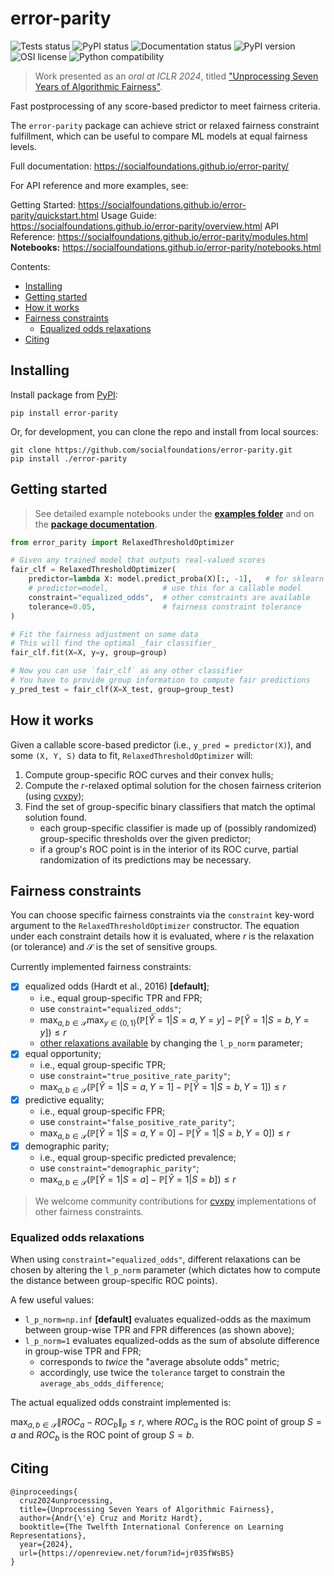 # error-parity    <!-- omit in toc -->

![Tests status](https://github.com/socialfoundations/error-parity/actions/workflows/python-tests.yml/badge.svg?branch=main)
![PyPI status](https://github.com/socialfoundations/error-parity/actions/workflows/python-publish.yml/badge.svg)
![Documentation status](https://github.com/socialfoundations/error-parity/actions/workflows/python-docs.yml/badge.svg?branch=main)
![PyPI version](https://badgen.net/pypi/v/error-parity)
![OSI license](https://badgen.net/pypi/license/error-parity)
![Python compatibility](https://badgen.net/pypi/python/error-parity)
<!-- ![PyPI version](https://img.shields.io/pypi/v/error-parity) -->
<!-- ![OSI license](https://img.shields.io/pypi/l/error-parity) -->
<!-- ![Compatible python versions](https://img.shields.io/pypi/pyversions/error-parity) -->

> Work presented as an _oral at ICLR 2024_, titled ["Unprocessing Seven Years of Algorithmic Fairness"](https://openreview.net/forum?id=jr03SfWsBS).


Fast postprocessing of any score-based predictor to meet fairness criteria.

The `error-parity` package can achieve strict or relaxed fairness constraint fulfillment,
which can be useful to compare ML models at equal fairness levels.

Full documentation: https://socialfoundations.github.io/error-parity/

For API reference and more examples, see:

Getting Started: https://socialfoundations.github.io/error-parity/quickstart.html
Usage Guide: https://socialfoundations.github.io/error-parity/overview.html
API Reference: https://socialfoundations.github.io/error-parity/modules.html
**Notebooks:** https://socialfoundations.github.io/error-parity/notebooks.html

Contents:
- [Installing](#installing)
- [Getting started](#getting-started)
- [How it works](#how-it-works)
- [Fairness constraints](#fairness-constraints)
  - [Equalized odds relaxations](#equalized-odds-relaxations)
- [Citing](#citing)


## Installing

Install package from [PyPI](https://pypi.org/project/error-parity/):
```
pip install error-parity
```

Or, for development, you can clone the repo and install from local sources:
```
git clone https://github.com/socialfoundations/error-parity.git
pip install ./error-parity
```


## Getting started

> See detailed example notebooks under the [**examples folder**](./examples/)
> and on the [**package documentation**](https://socialfoundations.github.io/error-parity/notebooks.html).

```py
from error_parity import RelaxedThresholdOptimizer

# Given any trained model that outputs real-valued scores
fair_clf = RelaxedThresholdOptimizer(
    predictor=lambda X: model.predict_proba(X)[:, -1],   # for sklearn API
    # predictor=model,            # use this for a callable model
    constraint="equalized_odds",  # other constraints are available
    tolerance=0.05,               # fairness constraint tolerance
)

# Fit the fairness adjustment on some data
# This will find the optimal _fair classifier_
fair_clf.fit(X=X, y=y, group=group)

# Now you can use `fair_clf` as any other classifier
# You have to provide group information to compute fair predictions
y_pred_test = fair_clf(X=X_test, group=group_test)
```


## How it works

Given a callable score-based predictor (i.e., `y_pred = predictor(X)`), and some `(X, Y, S)` data to fit, `RelaxedThresholdOptimizer` will:
1. Compute group-specific ROC curves and their convex hulls;
2. Compute the $r$-relaxed optimal solution for the chosen fairness criterion (using [cvxpy](https://www.cvxpy.org));
3. Find the set of group-specific binary classifiers that match the optimal solution found.
    - each group-specific classifier is made up of (possibly randomized) group-specific thresholds over the given predictor;
    - if a group's ROC point is in the interior of its ROC curve, partial randomization of its predictions may be necessary.


## Fairness constraints

You can choose specific fairness constraints via the `constraint` key-word argument to
the `RelaxedThresholdOptimizer` constructor.
The equation under each constraint details how it is evaluated, where $r$ is the
relaxation (or tolerance) and $\mathcal{S}$ is the set of sensitive groups.

Currently implemented fairness constraints:
- [x] equalized odds (Hardt et al., 2016) **[default]**;
  - i.e., equal group-specific TPR and FPR;
  - use `constraint="equalized_odds"`;
  - $\max_{a, b \in \mathcal{S}} \max_{y \in \{0, 1\}} \left( \mathbb{P}[\hat{Y}=1 | S=a, Y=y] - \mathbb{P}[\hat{Y}=1 | S=b, Y=y] \right) \leq r$
  - [other relaxations available](#equalized-odds-relaxations) by changing the `l_p_norm` parameter;
- [x] equal opportunity;
  - i.e., equal group-specific TPR;
  - use `constraint="true_positive_rate_parity"`;
  - $\max_{a, b \in \mathcal{S}} \left( \mathbb{P}[\hat{Y}=1 | S=a, Y=1] - \mathbb{P}[\hat{Y}=1 | S=b, Y=1] \right) \leq r$
- [x] predictive equality;
  - i.e., equal group-specific FPR;
  - use `constraint="false_positive_rate_parity"`;
  - $\max_{a, b \in \mathcal{S}} \left( \mathbb{P}[\hat{Y}=1 | S=a, Y=0] - \mathbb{P}[\hat{Y}=1 | S=b, Y=0] \right) \leq r$
- [x] demographic parity;
  - i.e., equal group-specific predicted prevalence;
  - use `constraint="demographic_parity"`;
  - $\max_{a, b \in \mathcal{S}} \left( \mathbb{P}[\hat{Y}=1 | S=a] - \mathbb{P}[\hat{Y}=1 | S=b] \right) \leq r$

> We welcome community contributions for [cvxpy](https://www.cvxpy.org) implementations of other fairness constraints.

### Equalized odds relaxations

When using `constraint="equalized_odds"`, different relaxations can be chosen by
altering the `l_p_norm` parameter (which dictates how to compute the distance
between group-specific ROC points).

A few useful values:
- `l_p_norm=np.inf` **[default]** evaluates equalized-odds as the maximum
between group-wise TPR and FPR differences (as shown above);
- `l_p_norm=1` evaluates equalized-odds as the sum of absolute difference in group-wise TPR and FPR;
  - corresponds to *twice* the "average absolute odds" metric;
  - accordingly, use twice the `tolerance` target to constrain the `average_abs_odds_difference`;

The actual equalized odds constraint implemented is:

$\max_{a, b \in \mathcal{S}} \left\lVert ROC_a - ROC_b \right\rVert_p \leq r,$ where $ROC_a$ is the ROC point of group $S=a$ and $ROC_b$ is the ROC point of group $S=b$.



## Citing

```
@inproceedings{
  cruz2024unprocessing,
  title={Unprocessing Seven Years of Algorithmic Fairness},
  author={Andr{\'e} Cruz and Moritz Hardt},
  booktitle={The Twelfth International Conference on Learning Representations},
  year={2024},
  url={https://openreview.net/forum?id=jr03SfWsBS}
}
```
